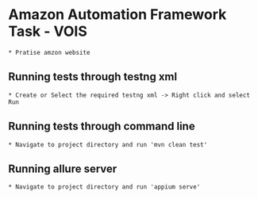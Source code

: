 # Amazon Automation Framework Task - VOIS

    * Pratise amzon website 

## Running tests through testng xml

    * Create or Select the required testng xml -> Right click and select Run

## Running tests through command line  

    * Navigate to project directory and run 'mvn clean test'

## Running allure server

    * Navigate to project directory and run 'appium serve'
